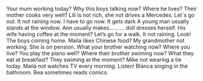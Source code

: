 Your mum working today? 
Why this boys talking now? 
Where he lives? 
Their mother cooks very well?
Lili is not rich, she not drives a Mercedes.
Let´s go out. It not raining now.
I have to go now. It gets dark
A young man usually stands at the window.
Ann usually makes.......... doll dresses herself.
His wife having coffee at the moment?
Let’s go for a walk. It not raining.
Look! The boys coming home.
Maila likes Chinese food?
My grandmother not working. She is on pension.
What your brother watching now?
Where you live?
You play the piano well?
Where their brother swiming now?
What they eat at breakfast?
They swiming at the moment?
Mike not wearing a tie today.
Maila not watches TV every morning.
Listen! Blanca singing in the bathroom.
Bea sometimes reads comics.
